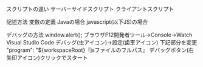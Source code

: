スクリプトの違い
サーバーサイドスクリプト
クライアントスクリプト

記述方法
変数の定義
Javaの場合
javascript(以下JS)の場合

デバッグの方法
window.alert();
ブラウザF12開発者ツール→Console→Watch
Visual Studio Code
デバッグ(虫アイコン)→設定(歯車アイコン)
下記部分を変更
"program": "${workspaceRoot}『jsファイルのフルパス』
デバッグボタン(右矢印アイコン)クリックでスタート